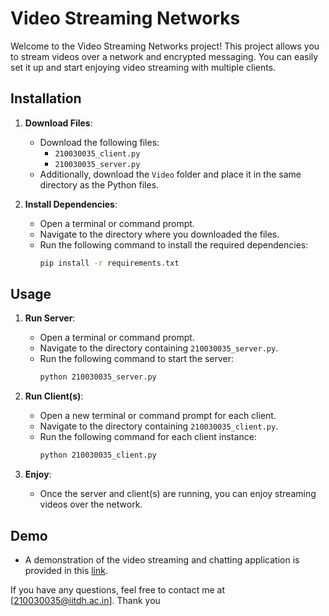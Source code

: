 # Video Streaming Networks

Welcome to the Video Streaming Networks project! This project allows you to stream videos over a network and encrypted messaging. You can easily set it up and start enjoying video streaming with multiple clients.

## Installation

1. **Download Files**: 
   - Download the following files:
     - `210030035_client.py`
     - `210030035_server.py`
   - Additionally, download the `Video` folder and place it in the same directory as the Python files.

2. **Install Dependencies**:
   - Open a terminal or command prompt.
   - Navigate to the directory where you downloaded the files.
   - Run the following command to install the required dependencies:
     ```bash
     pip install -r requirements.txt
     ```

## Usage

1. **Run Server**:
   - Open a terminal or command prompt.
   - Navigate to the directory containing `210030035_server.py`.
   - Run the following command to start the server:
     ```bash
     python 210030035_server.py
     ```

2. **Run Client(s)**:
   - Open a new terminal or command prompt for each client.
   - Navigate to the directory containing `210030035_client.py`.
   - Run the following command for each client instance:
     ```bash
     python 210030035_client.py
     ```

3. **Enjoy**:
   - Once the server and client(s) are running, you can enjoy streaming videos over the network.
   
## Demo
- A demonstration of the video streaming and chatting application is provided in this [link](https://drive.google.com/file/d/1Rgo8QlR5a9qOoOqSUqfSh4E_GaR-U6d6/view?usp=sharing).




If you have any questions, feel free to contact me at [210030035@iitdh.ac.in]. Thank you


